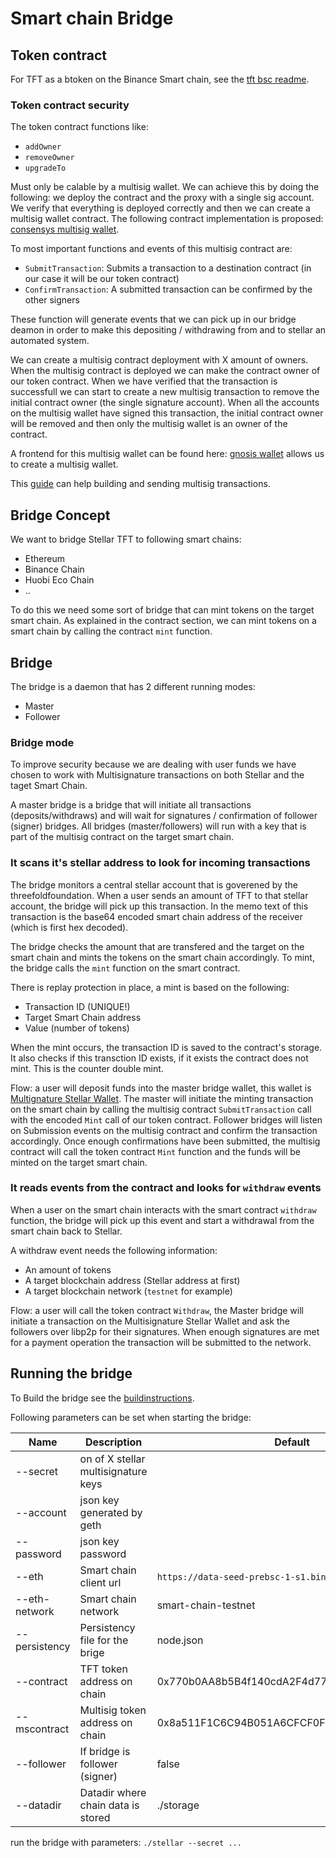 # Smart chain Bridge

## Token contract

For TFT as a btoken on the Binance Smart chain, see the [tft bsc readme](../../readme.md).

### Token contract security

The token contract functions like:

- `addOwner`
- `removeOwner`
- `upgradeTo`

Must only be calable by a multisig wallet. We can achieve this by doing the following: we deploy the contract and the proxy with a single sig account. We verify that everything is deployed correctly and then we can create a multisig wallet contract. The following contract implementation is proposed: [consensys multisig wallet](https://github.com/ConsenSysMesh/MultiSigWallet).

To most important functions and events of this multisig contract are:

- `SubmitTransaction`: Submits a transaction to a destination contract (in our case it will be our token contract)
- `ConfirmTransaction`: A submitted transaction can be confirmed by the other signers

These function will generate events that we can pick up in our bridge deamon in order to make this depositing / withdrawing from and to stellar an automated system.

We can create a multisig contract deployment with X amount of owners. When the multisig contract is deployed we can make the contract owner of our token contract. When we have verified that the transaction is successfull we can start to create a new multisig transaction to remove the initial contract owner (the single signature account). When all the accounts on the multisig wallet have signed this transaction, the initial contract owner will be removed and then only the multisig wallet is an owner of the contract.

A frontend for this multisig wallet can be found here: [gnosis wallet](https://wallet.gnosis.pm/) allows us to create a multisig wallet.

This [guide](https://medium.com/coinmonks/guide-to-using-the-gnosis-multisig-wallet-eth-e76979741162) can help building and sending multisig transactions.

## Bridge Concept

We want to bridge Stellar TFT to following smart chains:

- Ethereum
- Binance Chain
- Huobi Eco Chain
- ..

To do this we need some sort of bridge that can mint tokens on the target smart chain. As explained in the contract section, we can mint tokens on a smart chain by calling the contract `mint` function.

## Bridge

The bridge is a daemon that has 2 different running modes:

- Master
- Follower

### Bridge mode

To improve security because we are dealing with user funds we have chosen to work with Multisignature transactions on both Stellar and the taget Smart Chain.

A master bridge is a bridge that will initiate all transactions (deposits/withdraws) and will wait for signatures / confirmation of follower (signer) bridges. All bridges (master/followers) will run with a key that is part of the multisig contract on the target smart chain.

### It scans it's stellar address to look for incoming transactions

The bridge monitors a central stellar account that is goverened by the threefoldfoundation. When a user sends an amount of TFT to that stellar account, the bridge will pick up this transaction. In the memo text of this transaction is the base64 encoded smart chain address of the receiver (which is first hex decoded).

The bridge checks the amount that are transfered and the target on the smart chain and mints the tokens on the smart chain accordingly. To mint, the bridge calls the `mint` function on the smart contract.

There is replay protection in place, a mint is based on the following:

- Transaction ID (UNIQUE!)
- Target Smart Chain address
- Value (number of tokens)

When the mint occurs, the transaction ID is saved to the contract's storage. It also checks if this transction ID exists, if it exists the contract does not mint. This is the counter double mint.

Flow: a user will deposit funds into the master bridge wallet, this wallet is [Multignature Stellar Wallet](https://developers.stellar.org/docs/glossary/multisig/). The master will initiate the minting transaction on the smart chain by calling the multisig contract `SubmitTransaction` call with the encoded `Mint` call of our token contract. Follower bridges will listen on Submission events on the multisig contract and confirm the transaction accordingly. Once enough confirmations have been submitted, the multisig contract will call the token contract `Mint` function and the funds will be minted on the target smart chain.

### It reads events from the contract and looks for `withdraw` events

When a user on the smart chain interacts with the smart contract `withdraw` function, the bridge will pick up this event and start a withdrawal from the smart chain back to Stellar.

A withdraw event needs the following information:

- An amount of tokens
- A target blockchain address (Stellar address at first)
- A target blockchain network (`testnet` for example)

Flow: a user will call the token contract `Withdraw`, the Master bridge will initiate a transaction on the Multisignature Stellar Wallet and ask the followers over libp2p for their signatures. When enough signatures are met for a payment operation the transaction will be submitted to the network.

## Running the bridge

To Build the bridge see the [buildinstructions](./building.md).

Following parameters can be set when starting the bridge:

|Name|Description|Default
|---|---|---
|--secret|on of X stellar multisignature keys|
|--account|json key generated by geth|
|--password|json key password|
|--eth|Smart chain client url|`https://data-seed-prebsc-1-s1.binance.org:8545`/
|--eth-network|Smart chain network|smart-chain-testnet
|--persistency|Persistency file for the brige|node.json
|--contract|TFT token address on chain|0x770b0AA8b5B4f140cdA2F4d77205ceBe5f3D3C7e
|--mscontract|Multisig token address on chain|0x8a511F1C6C94B051A6CFCF0FdC83e7FA37CF687F
|--follower|If bridge is follower (signer)|false
|--datadir|Datadir where chain data is stored|./storage

run the bridge with parameters: `./stellar --secret ...`
